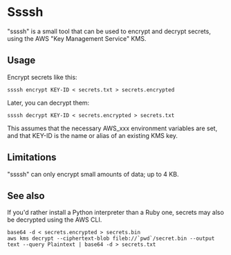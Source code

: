 # Ssssh

"ssssh" is a small tool that can be used to encrypt and decrypt secrets, using the AWS "Key Management Service" KMS.

## Usage

Encrypt secrets like this:

    ssssh encrypt KEY-ID < secrets.txt > secrets.encrypted

Later, you can decrypt them:

    ssssh decrypt KEY-ID < secrets.encrypted > secrets.txt

This assumes that the necessary AWS_xxx environment variables are set, and that KEY-ID is the name or alias of an existing KMS key.

## Limitations

"ssssh" can only encrypt small amounts of data; up to 4 KB.

## See also

If you'd rather install a Python interpreter than a Ruby one, secrets may also be decrypted using the AWS CLI.

    base64 -d < secrets.encrypted > secrets.bin
    aws kms decrypt --ciphertext-blob fileb://`pwd`/secret.bin --output text --query Plaintext | base64 -d > secrets.txt
